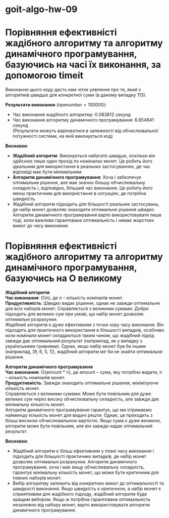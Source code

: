# goit-algo-hw-09
 
# Порівняння ефективністі жадібного алгоритму та алгоритму динамічного програмування, базуючись на часі їх виконання, за допомогою timeit
Виконання цього коду дасть нам чітке уявлення про те, який з алгоритмів швидше для конкретної суми (в даному випадку 113).

**Результати виконання** ($при number=100000$):
 - Час виконання жадібного алгоритму: $0.083812$ секунд
 - Час виконання алгоритму динамічного програмування: $6.854841$ секунд\
(Результати можуть варіюватися в залежності від обчислювальної потужності системи, на якій виконується код)

**Висновки**:
 - **Жадібний алгоритм**: Виконується набагато швидше, оскільки він здійснює лише один прохід по номіналах монет. Це робить його ідеальним для використання в реальних застосуваннях, де час відповіді має бути мінімальним.
 - **Алгоритм динамічного програмування**: Хоча і забезпечує оптимальне рішення, але має значно більшу обчислювальну складність і, відповідно, більший час виконання. Це робить його менш практичним для використання в ситуаціях, де потрібна швидкість.
 - Жадібний алгоритм підходить для більшості реальних застосувань, де набір монет дозволяє знаходити оптимальне рішення швидко. Алгоритм динамічного програмування варто використовувати лише тоді, коли важлива гарантована оптимальність і немає жорстких вимог до часу виконання.

# Порівняння ефективністі жадібного алгоритму та алгоритму динамічного програмування, базуючись на О великому
**Жадібний алгоритм**\
**Час виконання**: O(n), де n – кількість номіналів монет.\
**Продуктивність**: Швидко видає рішення, однак не завжди оптимальне для всіх наборів монет.
Справляється з великими сумами: Добре підходить для великих сум при умові, що набір монет дозволяє оптимальні розрахунки.\
Жадібний алгоритм є дуже ефективним з точки зору часу виконання. Він підходить для практичного використання в більшості випадків, особливо коли номінали монет складаються таким чином, що жадібний підхід завжди дає оптимальний результат (наприклад, як у випадку з українськими гривнями). Однак, якщо набір монет був би іншим (наприклад, [9, 6, 5, 1]), жадібний алгоритм міг би не знайти оптимальне рішення.

**Алгоритм динамічного програмування**\
**Час виконання**: O(amount * n), де amount – сума, яку потрібно видати, n – кількість номіналів монет.\
**Продуктивність**: Завжди знаходить оптимальне рішення, мінімізуючи кількість монет.\
Справляється з великими сумами: Може бути повільним для дуже великих сум через високу обчислювальну складність, але завжди дає мінімальну кількість монет.\
Алгоритм динамічного програмування гарантує, що ми отримаємо найменшу кількість монет для видачі решти. Однак, це приходить з більш високою обчислювальною вартістю. Якщо сума є дуже великою, алгоритм може бути повільним, але він завжди надає оптимальний результат.

**Висновки**:
 - Жадібний алгоритм є більш ефективним у плані часу виконання і підходить для більшості практичних випадків, де набір монет дозволяє оптимальні розрахунки. Алгоритм динамічного програмування, хоча і має вищу обчислювальну складність, гарантує мінімальну кількість монет, що може бути критичним для певних наборів монет.
 - Вибір алгоритму залежить від конкретних вимог до оптимальності та швидкості виконання. Якщо швидкість є критичною, а набір монет є сприятливим для жадібного підходу, жадібний алгоритм буде кращим вибором. Якщо ж потрібна гарантована оптимальність незалежно від набору монет, варто використовувати алгоритм динамічного програмування.